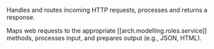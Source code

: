 
Handles and routes incoming HTTP requests, processes and returns a response.

Maps web requests to the appropriate [[arch.modelling.roles.service]] methods, processes input, and prepares output (e.g., JSON, HTML).